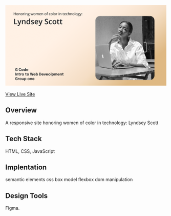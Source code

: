 


![Lyndsey Scott](lscover.png?raw=true)

[View Live Site](https://eff.org)
## **Overview**
A responsive site honoring women of color in technology: Lyndsey Scott


## **Tech Stack**
 HTML, CSS, JavaScript


## **Implentation**
semantic elements
css box model
flexbox
dom manipulation


 ## **Design Tools**
 Figma.

